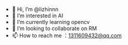 - 👋 Hi, I’m @lizhinnn
- 👀 I’m interested in AI
- 🌱 I’m currently learning opencv
- 💞️ I’m looking to collaborate on RM
- 📫 How to reach me ：1311609432@qq.com

<!---
lizhinnn/lizhinnn is a ✨ special ✨ repository because its `README.md` (this file) appears on your GitHub profile.
You can click the Preview link to take a look at your changes.
--->
